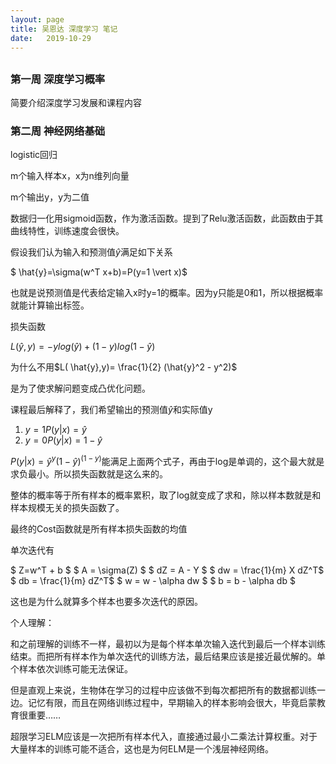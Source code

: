 ```yaml
---
layout: page
title: 吴恩达 深度学习 笔记
date:   2019-10-29
---
```


## 

### 第一周 深度学习概率

简要介绍深度学习发展和课程内容

### 第二周 神经网络基础

logistic回归

m个输入样本x，x为n维列向量

m个输出y，y为二值

数据归一化用sigmoid函数，作为激活函数。提到了Relu激活函数，此函数由于其曲线特性，训练速度会很快。

假设我们认为输入和预测值$\hat{y}$满足如下关系

$ \hat{y}=\sigma(w^T x+b)=P(y=1 \vert x)$

也就是说预测值是代表给定输入x时y=1的概率。因为y只能是0和1，所以根据概率就能计算输出标签。

损失函数

$L( \hat{y},y)=-ylog(\hat{y}) + (1-y)log(1-\hat{y})$

为什么不用$L( \hat{y},y)= \frac{1}{2} (\hat{y}^2 - y^2)$

是为了使求解问题变成凸优化问题。

课程最后解释了，我们希望输出的预测值$\hat{y}$和实际值y

1. $y=1 P(y \vert x)=\hat{y}$
2. $y=0 P(y \vert x)=1-\hat{y}$

$P(y \vert x)=\hat{y}^y(1-\hat{y})^{(1-y)}$能满足上面两个式子，再由于log是单调的，这个最大就是求负最小。所以损失函数就是这么来的。

整体的概率等于所有样本的概率累积，取了log就变成了求和，除以样本数就是和样本规模无关的损失函数了。

最终的Cost函数就是所有样本损失函数的均值

单次迭代有

$ Z=w^T + b $
$ A = \sigma(Z) $
$ dZ = A - Y $
$ dw = \frac{1}{m} X dZ^T$
$ db = \frac{1}{m} dZ^T$
$ w = w - \alpha dw $
$ b = b - \alpha db $

这也是为什么就算多个样本也要多次迭代的原因。


个人理解：

和之前理解的训练不一样，最初以为是每个样本单次输入迭代到最后一个样本训练结束。而把所有样本作为单次迭代的训练方法，最后结果应该是接近最优解的。单个样本依次训练可能无法保证。

但是直观上来说，生物体在学习的过程中应该做不到每次都把所有的数据都训练一边。记忆有限，而且在网络训练过程中，早期输入的样本影响会很大，毕竟启蒙教育很重要……

超限学习ELM应该是一次把所有样本代入，直接通过最小二乘法计算权重。对于大量样本的训练可能不适合，这也是为何ELM是一个浅层神经网络。